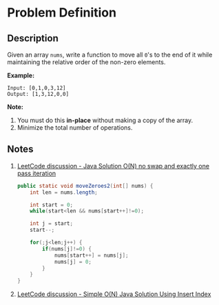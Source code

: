 # Problem Definition

## Description

Given an array `nums`, write a function to move all `0`'s to the end of it while maintaining the relative order of the non-zero elements.

**Example:**

```text
Input: [0,1,0,3,12]
Output: [1,3,12,0,0]
```

**Note:**

1. You must do this **in-place** without making a copy of the array.
2. Minimize the total number of operations.

## Notes

1. [LeetCode discussion - Java Solution O(N) no swap and exactly one pass iteration](https://leetcode.com/explore/interview/card/google/59/array-and-strings/461/discuss/143642/Java-Solution-O(N)-no-swap-and-exactly-one-pass-iteration)

    ```java
    public static void moveZeroes2(int[] nums) {
        int len = nums.length;

        int start = 0;
        while(start<len && nums[start++]!=0);

        int j = start;
        start--;

        for(;j<len;j++) {
            if(nums[j]!=0) {
                nums[start++] = nums[j];
                nums[j] = 0;
            }
        }
    }
    ```

1. [LeetCode discussion - Simple O(N) Java Solution Using Insert Index](https://leetcode.com/explore/interview/card/google/59/array-and-strings/461/discuss/72011/Simple-O(N)-Java-Solution-Using-Insert-Index)
